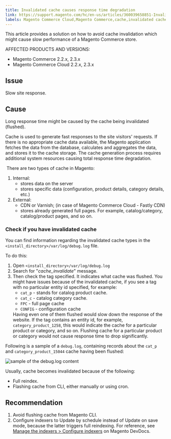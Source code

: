 ```yaml
---
title: Invalidated cache causes response time degradation
link: https://support.magento.com/hc/en-us/articles/360039658851-Invalidated-cache-causes-response-time-degradation
labels: Magento Commerce Cloud,Magento Commerce,cache,invalidated cache,slow response,response time,2.3.x,2.2.x,how to
---
```


<p>This article provides a solution on how to avoid cache invalidation which might cause slow performance of a Magento Commerce store.</p>
<p>AFFECTED PRODUCTS AND VERSIONS:</p>
<ul>
<li>Magento Commerce 2.2.x, 2.3.x</li>
<li>Magento Commerce Cloud 2.2.x, 2.3.x</li>
</ul>
<h2>Issue</h2>
<p>Slow site response.</p>
<h2>Cause</h2>
<p>Long response time might be caused by the cache being invalidated (flushed). </p>
<p>Cache is used to generate fast responses to the site visitors' requests. If there is no appropriate cache data available, the Magento application fetches the data from the database, calculates and aggregates the data, and stores it to the cache storage. The cache generation process requires additional system resources causing total response time degradation.</p>
<p> There are two types of cache in Magento:</p>
<ol>
<li>Internal:
<ul>
<li>stores data on the server</li>
<li>stores specific data (configuration, product details, category details, etc.)</li>
</ul>
</li>
<li>External:
<ul>
<li>CDN or Varnish; (in case of Magento Commerce Cloud - Fastly CDN)</li>
<li>stores already generated full pages. For example, catalog/category, catalog/product pages, and so on. </li>
</ul>
</li>
</ol>
<h3>Check if you have invalidated cache</h3>
<p>You can find information regarding the invalidated cache types in the <code>&lt;install_directory&gt;/var/log/debug.log</code> file.</p>
<p>To do this:</p>
<ol>
<li>Open <code>&lt;install_directory&gt;/var/log/debug.log</code>
</li>
<li>Search for "<em>cache_invalidate</em>" message. </li>
<li>Then check the tag specified. It indicates what cache was flushed. You might have issues because of the invalidated cache, if you see a tag with no particular entity id specified, for example:
<ul>
<li>
<code>cat_p</code> - stands for catalog product cache.</li>
<li>
<code>cat_c</code> - catalog category cache.</li>
<li>
<code>FPC</code> - full page cache</li>
<li>
<code>CONFIG</code> - configuration cache</li>
</ul>
Having even one of them flushed would slow down the response of the website. If the tag contains an entity id, for example, <code>category_product_1258</code>, this would indicate the cache for a particular product or category, and so on. Flushing cache for a particular product or category would not cause response time to drop significantly.</li>
</ol>
<p>Following is a sample of a <code>debug.log</code>, containing records about the <code>cat_p</code> and <code>category_product_15044</code> cache having been flushed:</p>
<p><img alt="sample of the debug.log content" src="https://support.magento.com/hc/article_attachments/360049391072/debug_log_sample.png"/></p>
<p>Usually, cache becomes invalidated because of the following: </p>
<ul>
<li>Full reindex.</li>
<li>Flashing cache from CLI, either manually or using cron.</li>
</ul>
<h2>Recommendation</h2>
<ol>
<li>Avoid flushing cache from Magento CLI. </li>
<li>Configure indexers to Update by schedule instead of Update on save mode, because the latter triggers full reindexing. For reference, see <a href="https://devdocs.magento.com/guides/v2.3/config-guide/cli/config-cli-subcommands-index.html#configure-indexers">Manage the indexers &gt; Configure indexers</a> on Magento DevDocs.</li>
</ol>